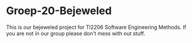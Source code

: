 # Groep-20-Bejeweled
This is our bejeweled project for TI2206 Software Engineering Methods.
If you are not in our group please don't mess with out stuff.
